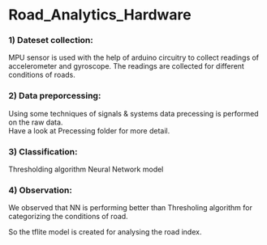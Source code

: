 # Road_Analytics_Hardware

###  1) Dateset collection: 
   MPU sensor is used with the help of arduino circuitry to collect readings of accelerometer and gyroscope. 
   The readings are collected for different conditions of roads.
             
### 2) Data preporcessing:
   Using some techniques of signals & systems data precessing is performed on the raw data.  
   Have a look at Precessing folder for more detail. 
          
### 3) Classification:
   Thresholding algorithm
   Neural Network model
             
### 4) Observation: 
   We observed that NN is performing better than Thresholing algorithm for categorizing the conditions of road.
                     
 So the tflite model is created for analysing the road index.


             
